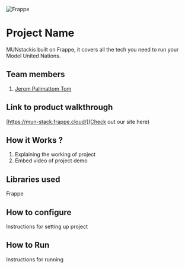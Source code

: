 
![Frappe](https://github.com/TH-Activities/saturday-hack-night-template/assets/90635335/dcac7ad1-08f8-4a17-b316-7b3e0eede15e)



# Project Name
MUNstackis built on Frappe, it covers all the tech you need to run your Model United Nations.

## Team members
1. [Jerom Palimattom Tom](https://github.com/jeromtom)

## Link to product walkthrough
[https://mun-stack.frappe.cloud/](Check out our site here)

## How it Works ?
1. Explaining the working of project
2. Embed video of project demo

## Libraries used
Frappe

## How to configure
Instructions for setting up project
## How to Run
Instructions for running
